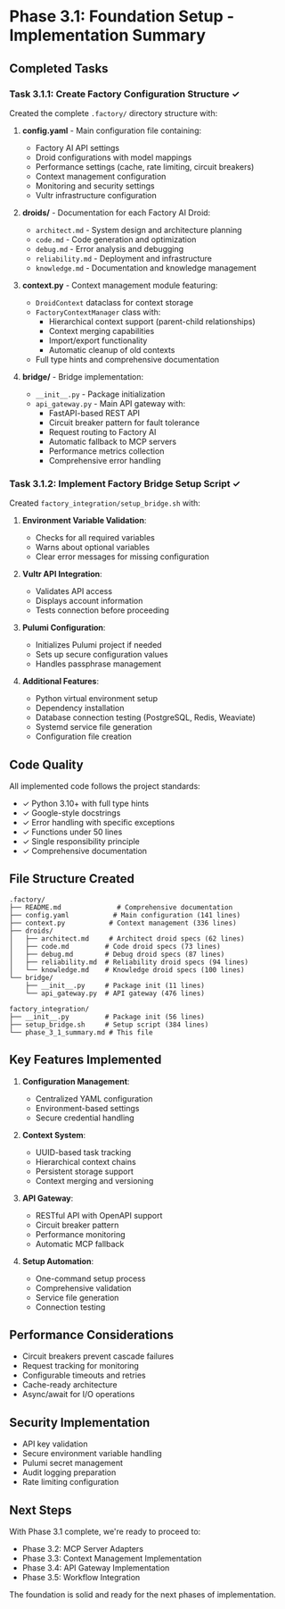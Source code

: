 # Phase 3.1: Foundation Setup - Implementation Summary

## Completed Tasks

### Task 3.1.1: Create Factory Configuration Structure ✓

Created the complete `.factory/` directory structure with:

1. **config.yaml** - Main configuration file containing:
   - Factory AI API settings
   - Droid configurations with model mappings
   - Performance settings (cache, rate limiting, circuit breakers)
   - Context management configuration
   - Monitoring and security settings
   - Vultr infrastructure configuration

2. **droids/** - Documentation for each Factory AI Droid:
   - `architect.md` - System design and architecture planning
   - `code.md` - Code generation and optimization
   - `debug.md` - Error analysis and debugging
   - `reliability.md` - Deployment and infrastructure
   - `knowledge.md` - Documentation and knowledge management

3. **context.py** - Context management module featuring:
   - `DroidContext` dataclass for context storage
   - `FactoryContextManager` class with:
     - Hierarchical context support (parent-child relationships)
     - Context merging capabilities
     - Import/export functionality
     - Automatic cleanup of old contexts
   - Full type hints and comprehensive documentation

4. **bridge/** - Bridge implementation:
   - `__init__.py` - Package initialization
   - `api_gateway.py` - Main API gateway with:
     - FastAPI-based REST API
     - Circuit breaker pattern for fault tolerance
     - Request routing to Factory AI
     - Automatic fallback to MCP servers
     - Performance metrics collection
     - Comprehensive error handling

### Task 3.1.2: Implement Factory Bridge Setup Script ✓

Created `factory_integration/setup_bridge.sh` with:

1. **Environment Variable Validation**:
   - Checks for all required variables
   - Warns about optional variables
   - Clear error messages for missing configuration

2. **Vultr API Integration**:
   - Validates API access
   - Displays account information
   - Tests connection before proceeding

3. **Pulumi Configuration**:
   - Initializes Pulumi project if needed
   - Sets up secure configuration values
   - Handles passphrase management

4. **Additional Features**:
   - Python virtual environment setup
   - Dependency installation
   - Database connection testing (PostgreSQL, Redis, Weaviate)
   - Systemd service file generation
   - Configuration file creation

## Code Quality

All implemented code follows the project standards:
- ✓ Python 3.10+ with full type hints
- ✓ Google-style docstrings
- ✓ Error handling with specific exceptions
- ✓ Functions under 50 lines
- ✓ Single responsibility principle
- ✓ Comprehensive documentation

## File Structure Created

```
.factory/
├── README.md              # Comprehensive documentation
├── config.yaml           # Main configuration (141 lines)
├── context.py           # Context management (336 lines)
├── droids/
│   ├── architect.md     # Architect droid specs (62 lines)
│   ├── code.md         # Code droid specs (73 lines)
│   ├── debug.md        # Debug droid specs (87 lines)
│   ├── reliability.md  # Reliability droid specs (94 lines)
│   └── knowledge.md    # Knowledge droid specs (100 lines)
└── bridge/
    ├── __init__.py     # Package init (11 lines)
    └── api_gateway.py  # API gateway (476 lines)

factory_integration/
├── __init__.py         # Package init (56 lines)
├── setup_bridge.sh     # Setup script (384 lines)
└── phase_3_1_summary.md # This file
```

## Key Features Implemented

1. **Configuration Management**:
   - Centralized YAML configuration
   - Environment-based settings
   - Secure credential handling

2. **Context System**:
   - UUID-based task tracking
   - Hierarchical context chains
   - Persistent storage support
   - Context merging and versioning

3. **API Gateway**:
   - RESTful API with OpenAPI support
   - Circuit breaker pattern
   - Performance monitoring
   - Automatic MCP fallback

4. **Setup Automation**:
   - One-command setup process
   - Comprehensive validation
   - Service file generation
   - Connection testing

## Performance Considerations

- Circuit breakers prevent cascade failures
- Request tracking for monitoring
- Configurable timeouts and retries
- Cache-ready architecture
- Async/await for I/O operations

## Security Implementation

- API key validation
- Secure environment variable handling
- Pulumi secret management
- Audit logging preparation
- Rate limiting configuration

## Next Steps

With Phase 3.1 complete, we're ready to proceed to:
- Phase 3.2: MCP Server Adapters
- Phase 3.3: Context Management Implementation
- Phase 3.4: API Gateway Implementation
- Phase 3.5: Workflow Integration

The foundation is solid and ready for the next phases of implementation.